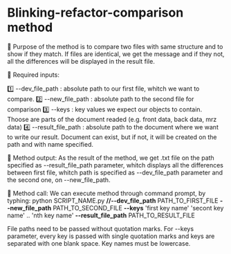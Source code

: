 # Blinking-refactor-comparison method

🔷 Purpose of the method is to compare two files with same structure and to show if they match. If files are identical, we get the message and if they not, all the differences will be displayed in the result file.

🔷 Required inputs:

1️⃣ --dev_file_path : absolute path to our first file, whitch we want to compare.
2️⃣ --new_file_path : absolute path to the second file for comparison
3️⃣ --keys : key values we expect our objects to contain. Thoose are parts of the document readed (e.g. front data, back data, mrz data)
4️⃣ --result_file_path : absolute path to the document where we want to write our result. Document can exist, but if not, it will be created on the path and with name specified.


🔷 Method output: As the result of the method, we get .txt file on the path specified as --result_file_path parameter, whitch displays all the differences between first file, whitch path is specified as --dev_file_path parameter and the second one, on --new_file_path.

🔷 Method call: We can execute method through command prompt, by typhing: 
  python SCRIPT_NAME.py **//--dev_file_path** PATH_TO_FIRST_FILE **--new_file_path** PATH_TO_SECOND_FILE **--keys** 'first key name' 'secont key name' .. 'nth key     name' **--result_file_path** PATH_TO_RESULT_FILE
  
  File paths need to be passed without quotation marks. For --keys parameter, every key is passed with single quotation marks and keys are separated with one blank   space. Key names must be lowercase.
  

